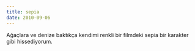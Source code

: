 ```yaml
---
title: sepia
date: 2010-09-06
---
```


Ağaçlara ve denize baktıkça kendimi renkli bir filmdeki sepia bir
karakter gibi hissediyorum.
